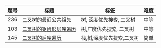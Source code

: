 | 题号 | 标题                                                         | 标签                      | 难度 |
| :--: | ------------------------------------------------------------ | ------------------------- | :--: |
| 236  | [二叉树的最近公共祖先](https://leetcode.cn/problems/lowest-common-ancestor-of-a-binary-tree/description/) | 树, 深度优先搜索, 二叉树  | 中等 |
| 103  | [二叉树的锯齿形层序遍历](https://leetcode.cn/problems/binary-tree-zigzag-level-order-traversal/description/) | 树,广度优先搜索, 二叉树   | 中等 |
| 145  | [二叉树的后序遍历](https://leetcode.cn/problems/binary-tree-postorder-traversal/description/) | 栈,树,深度优先搜索,二叉树 | 简单 |

